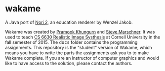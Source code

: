 # wakame
A Java port of [Nori 2](http://github.com/wjakob/nori), an education renderer by Wenzel Jakob.

Wakame was created by [Pramook Khungurn](http://www.cs.cornell.edu/~pramook) and [Steve Marschner](http://www.cs.cornell.edu/~srm).  It was used to teach [CS 6630 Realistic Image Systhesis](http://www.cs.cornell.edu/Courses/cs6630/2015fa) at Cornell University in the fall semester of 2015.  The <tt>docs</tt> folder contains the programming assignments.  This repository is the "student" version of Wakame, which means you have to write the parts the assignments ask you to to make Wakame complete.  If you are an instructor of computer graphics and would like to have access to the solution, please contact the authors.